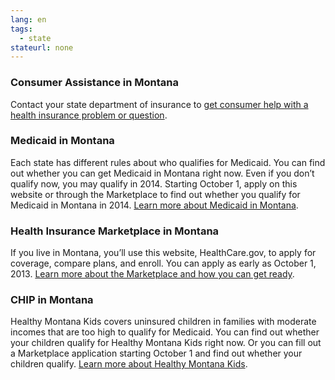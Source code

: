 ```yaml
--- 
lang: en 
tags: 
  - state
stateurl: none 
--- 
```


### Consumer Assistance in Montana

Contact your state department of insurance to [get consumer help with a health insurance problem or question](http://www.csi.mt.gov/consumers/consumers.asp).

### Medicaid in Montana

Each state has different rules about who qualifies for Medicaid. You can find out whether you can get Medicaid in Montana right now. Even if you don’t qualify now, you may qualify in 2014. Starting October 1, apply on this website or through the Marketplace to find out whether you qualify for Medicaid in Montana in 2014. [Learn more about Medicaid in Montana](http://www.dphhs.mt.gov/programsservices/clientquestions.shtml).

### Health Insurance Marketplace in Montana

If you live in Montana, you’ll use this website, HealthCare.gov, to apply for coverage, compare plans, and enroll. You can apply as early as October 1, 2013. [Learn more about the Marketplace and how you can get ready](/how-can-i-get-ready-to-enroll-in-the-marketplace).

### CHIP in Montana

Healthy Montana Kids covers uninsured children in families with moderate incomes that are too high to qualify for Medicaid. You can find out whether your children qualify for Healthy Montana Kids right now. Or you can fill out a Marketplace application starting October 1 and find out whether your children qualify. [Learn more about Healthy Montana Kids](http://hmk.mt.gov/abouthmk.shtml).
